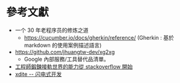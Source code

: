 # 參考文獻

* 一个 30 年老程序员的修炼之道
  * https://cucumber.io/docs/gherkin/reference/ (Gherkin : 基於 markdown 的使用案例描述語言)
* https://github.com/jhuangtw-dev/xg2xg
  *  Google 內部服務/工具替代品清單。
* [工程師鍛鍊接軌世界的能力從 stackoverflow 開始](http://lab.howie.tw/2019/04/learn-from-stackoverflow.html)
* [xdite -- 闪电式开发](https://github.com/xdite/blitz-product)

